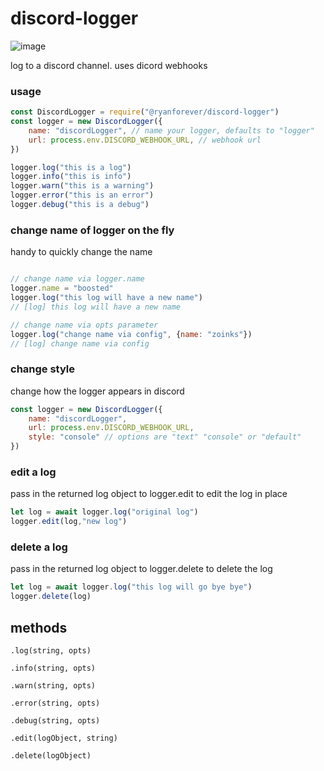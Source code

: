 # discord-logger

![image](https://cdn.glitch.com/dc4b1449-e9df-4aaa-a6ef-c17b2496dea6%2F49180_3_640px.jpg?v=1604715451701)

log to a discord channel. uses dicord webhooks

### usage
```javascript
const DiscordLogger = require("@ryanforever/discord-logger")
const logger = new DiscordLogger({
	name: "discordLogger", // name your logger, defaults to "logger"
	url: process.env.DISCORD_WEBHOOK_URL, // webhook url
})

logger.log("this is a log")
logger.info("this is info")
logger.warn("this is a warning")
logger.error("this is an error")
logger.debug("this is a debug")
```

### change name of logger on the fly
handy to quickly change the name 
```javascript

// change name via logger.name
logger.name = "boosted"
logger.log("this log will have a new name")
// [log] this log will have a new name

// change name via opts parameter
logger.log("change name via config", {name: "zoinks"})
// [log] change name via config
````

### change style
change how the logger appears in discord
```javascript
const logger = new DiscordLogger({
	name: "discordLogger",
	url: process.env.DISCORD_WEBHOOK_URL,
	style: "console" // options are "text" "console" or "default"
})
```

### edit a log
pass in the returned log object to logger.edit to edit the log in place
```javascript
let log = await logger.log("original log")
logger.edit(log,"new log")
```

### delete a log
pass in the returned log object to logger.delete to delete the log
```javascript
let log = await logger.log("this log will go bye bye")
logger.delete(log)
```

## methods

`.log(string, opts)`

`.info(string, opts)`

`.warn(string, opts)`

`.error(string, opts)`

`.debug(string, opts)`

`.edit(logObject, string)`

`.delete(logObject)`